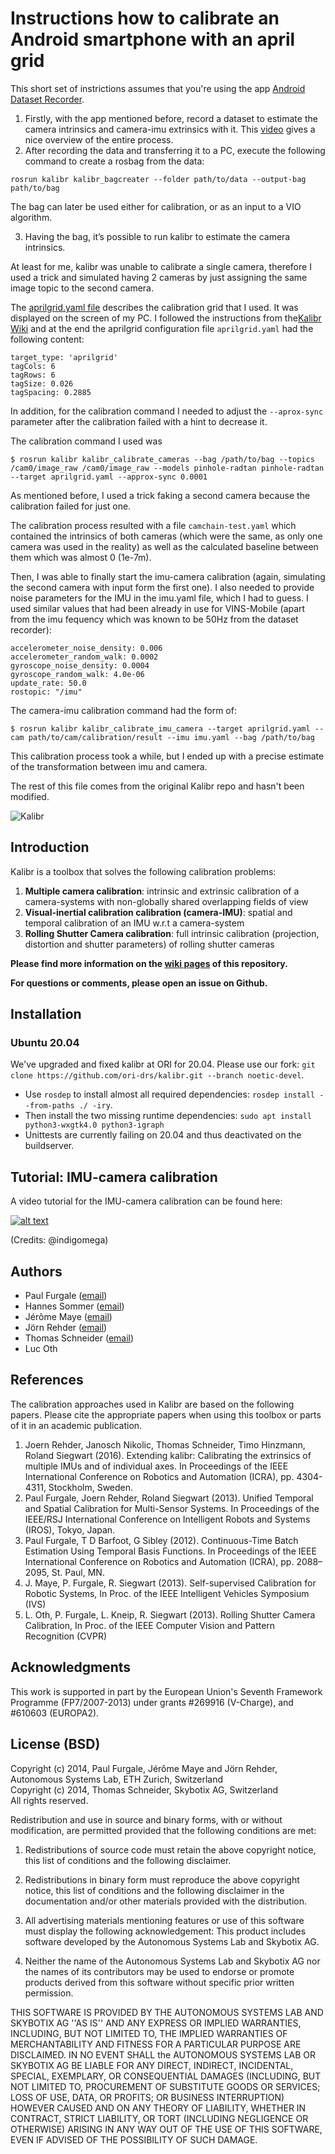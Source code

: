 # Instructions how to calibrate an Android smartphone with an april grid
This short set of instrictions assumes that you're using the app [Android Dataset Recorder](https://github.com/mikwaluk/android-dataset-recorder).

1. Firstly, with the app mentioned before, record a dataset to estimate the camera intrinsics and camera-imu extrinsics with it. This [video](https://www.youtube.com/watch?v=puNXsnrYWTY) gives a nice overview of the entire process.
2. After recording the data and transferring it to a PC, execute the following command to create a rosbag from the data:
```
rosrun kalibr kalibr_bagcreater --folder path/to/data --output-bag path/to/bag 
```
The bag can later be used either for calibration, or as an input to a VIO algorithm.

3. Having the bag, it’s possible to run kalibr to estimate the camera intrinsics.

At least for me, kalibr was unable to calibrate a single camera, therefore I used a trick and simulated having 2 cameras by just assigning the same image topic to the second camera. 

The [aprilgrid.yaml file](https://drive.google.com/file/d/1frx54DapXI0BB2fXSUyAQU6LKeduoX7Y/view) describes the calibration grid that I used. It was displayed on the screen of my PC. I followed the instructions from the[Kalibr Wiki](https://github.com/ethz-asl/kalibr/wiki/calibration-targets) and at the end the aprilgrid configuration file `aprilgrid.yaml` had the following content:

```
target_type: 'aprilgrid'
tagCols: 6
tagRows: 6
tagSize: 0.026
tagSpacing: 0.2885
```
In addition, for the calibration command  I needed to adjust the `--aprox-sync` parameter after the calibration failed with a hint to decrease it.

The calibration command I used was
```
$ rosrun kalibr kalibr_calibrate_cameras --bag /path/to/bag --topics /cam0/image_raw /cam0/image_raw --models pinhole-radtan pinhole-radtan --target aprilgrid.yaml --approx-sync 0.0001
```
As mentioned before, I used a trick faking a second camera because the calibration failed for just one.

The calibration process resulted with a file `camchain-test.yaml` which contained the intrinsics of both cameras (which were the same, as only one camera was used in the reality) as well as the calculated baseline between them which was almost 0 (1e-7m).

Then, I was able to finally start the imu-camera calibration (again, simulating the second camera with input form the first one). I also needed to provide noise parameters for the IMU in the imu.yaml file, which I had to guess. I used similar values that had been already in use for VINS-Mobile (apart from the imu fequency which was known to be 50Hz from the dataset recorder):
```
accelerometer_noise_density: 0.006
accelerometer_random_walk: 0.0002
gyroscope_noise_density: 0.0004
gyroscope_random_walk: 4.0e-06
update_rate: 50.0
rostopic: "/imu"
```
The camera-imu calibration command had the form of:
```
$ rosrun kalibr kalibr_calibrate_imu_camera --target aprilgrid.yaml --cam path/to/cam/calibration/result --imu imu.yaml --bag /path/to/bag
```
This calibration process took a while, but I ended up with a precise estimate of the transformation between imu and camera.

The rest of this file comes from the original Kalibr repo and hasn't been modified.

![Kalibr](https://raw.githubusercontent.com/wiki/ethz-asl/kalibr/images/kalibr_small.png)

<!--*Ubuntu 14.04+ROS indigo*: [![Build Status](https://jenkins.asl.ethz.ch/buildStatus/icon?job=kalibr_weekly/label=ubuntu-trusty)](https://jenkins.asl.ethz.ch/job/kalibr_weekly/label=ubuntu-trusty/) *Ubuntu 16.04+ROS kinetic*: [![Build Status](https://jenkins.asl.ethz.ch/buildStatus/icon?job=kalibr_weekly/label=ubuntu-trusty)](https://jenkins.asl.ethz.ch/job/kalibr_weekly/label=ubuntu-xenial/)-->

## Introduction
Kalibr is a toolbox that solves the following calibration problems:

1. **Multiple camera calibration**: 
    intrinsic and extrinsic calibration of a camera-systems with non-globally shared overlapping fields of view
1. **Visual-inertial calibration calibration (camera-IMU)**:
    spatial and temporal calibration of an IMU w.r.t a camera-system
1. **Rolling Shutter Camera calibration**:
    full intrinsic calibration (projection, distortion and shutter parameters) of rolling shutter cameras


**Please find more information on the [wiki pages](https://github.com/ethz-asl/kalibr/wiki) of this repository.**

**For questions or comments, please open an issue on Github.**

## Installation

### Ubuntu 20.04

We've upgraded and fixed kalibr at ORI for 20.04. Please use our fork: `git clone https://github.com/ori-drs/kalibr.git --branch noetic-devel`.

- Use `rosdep` to install almost all required dependencies: `rosdep install --from-paths ./ -iry`.
- Then install the two missing runtime dependencies: `sudo apt install python3-wxgtk4.0 python3-igraph`
- Unittests are currently failing on 20.04 and thus deactivated on the buildserver.

## Tutorial: IMU-camera calibration
A video tutorial for the IMU-camera calibration can be found here:

[![alt text](https://user-images.githubusercontent.com/5337083/44033014-50208b8a-9f09-11e8-8e9a-d7d6d3c69d97.png)](https://m.youtube.com/watch?v=puNXsnrYWTY "imu cam calib")

(Credits: @indigomega)

## Authors
* Paul Furgale ([email](paul.furgale@mavt.ethz.ch))
* Hannes Sommer ([email](hannes.sommer@mavt.ethz.ch))
* Jérôme Maye ([email](jerome.maye@mavt.ethz.ch))
* Jörn Rehder ([email](joern.rehder@mavt.ethz.ch))
* Thomas Schneider ([email](schneith@ethz.ch))
* Luc Oth

## References
The calibration approaches used in Kalibr are based on the following papers. Please cite the appropriate papers when using this toolbox or parts of it in an academic publication.

1. <a name="joern1"></a>Joern Rehder, Janosch Nikolic, Thomas Schneider, Timo Hinzmann, Roland Siegwart (2016). Extending kalibr: Calibrating the extrinsics of multiple IMUs and of individual axes. In Proceedings of the IEEE International Conference on Robotics and Automation (ICRA), pp. 4304-4311, Stockholm, Sweden.
1. <a name="paul1"></a>Paul Furgale, Joern Rehder, Roland Siegwart (2013). Unified Temporal and Spatial Calibration for Multi-Sensor Systems. In Proceedings of the IEEE/RSJ International Conference on Intelligent Robots and Systems (IROS), Tokyo, Japan.
1. <a name="paul2"></a>Paul Furgale, T D Barfoot, G Sibley (2012). Continuous-Time Batch Estimation Using Temporal Basis Functions. In Proceedings of the IEEE International Conference on Robotics and Automation (ICRA), pp. 2088–2095, St. Paul, MN.
1. <a name="jmaye"></a> J. Maye, P. Furgale, R. Siegwart (2013). Self-supervised Calibration for Robotic Systems, In Proc. of the IEEE Intelligent Vehicles Symposium (IVS)
1. <a name="othlu"></a>L. Oth, P. Furgale, L. Kneip, R. Siegwart (2013). Rolling Shutter Camera Calibration, In Proc. of the IEEE Computer Vision and Pattern Recognition (CVPR)

## Acknowledgments
This work is supported in part by the European Union's Seventh Framework Programme (FP7/2007-2013) under grants #269916 (V-Charge), and #610603 (EUROPA2).

## License (BSD)
Copyright (c) 2014, Paul Furgale, Jérôme Maye and Jörn Rehder, Autonomous Systems Lab, ETH Zurich, Switzerland<br>
Copyright (c) 2014, Thomas Schneider, Skybotix AG, Switzerland<br>
All rights reserved.<br>

Redistribution and use in source and binary forms, with or without modification, are permitted provided that the following conditions are met:

1. Redistributions of source code must retain the above copyright notice, this list of conditions and the following disclaimer.

1. Redistributions in binary form must reproduce the above copyright notice, this list of conditions and the following disclaimer in the documentation and/or other materials provided with the distribution.

1. All advertising materials mentioning features or use of this software must display the following acknowledgement: This product includes software developed by the Autonomous Systems Lab and Skybotix AG.

1. Neither the name of the Autonomous Systems Lab and Skybotix AG nor the names of its contributors may be used to endorse or promote products derived from this software without specific prior written permission.

THIS SOFTWARE IS PROVIDED BY THE AUTONOMOUS SYSTEMS LAB AND SKYBOTIX AG ''AS IS'' AND ANY EXPRESS OR IMPLIED WARRANTIES, INCLUDING, BUT NOT LIMITED TO, THE IMPLIED WARRANTIES OF MERCHANTABILITY AND FITNESS FOR A PARTICULAR PURPOSE ARE DISCLAIMED. IN NO EVENT SHALL the AUTONOMOUS SYSTEMS LAB OR SKYBOTIX AG BE LIABLE FOR ANY DIRECT, INDIRECT, INCIDENTAL, SPECIAL, EXEMPLARY, OR CONSEQUENTIAL DAMAGES (INCLUDING, BUT NOT LIMITED TO, PROCUREMENT OF SUBSTITUTE GOODS OR SERVICES; LOSS OF USE, DATA, OR PROFITS; OR BUSINESS INTERRUPTION) HOWEVER CAUSED AND ON ANY THEORY OF LIABILITY, WHETHER IN CONTRACT, STRICT LIABILITY, OR TORT (INCLUDING NEGLIGENCE OR OTHERWISE) ARISING IN ANY WAY OUT OF THE USE OF THIS SOFTWARE, EVEN IF ADVISED OF THE POSSIBILITY OF SUCH DAMAGE.

